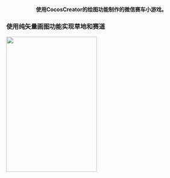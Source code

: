**<div align=center> 使用CocosCreator的绘图功能制作的微信赛车小游戏。</div>**

### 使用纯矢量画图功能实现草地和赛道
<img src="https://github.com/superman-t/Racer/blob/master/image/stage1.gif?raw=true" width=240 height=360 />
